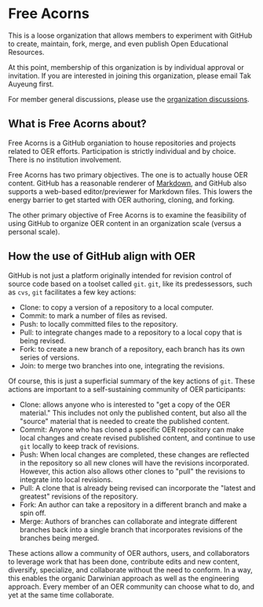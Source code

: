 # Free Acorns

This is a loose organization that allows members to experiment with GitHub to create, maintain, fork, merge, and even publish Open Educational Resources. 

At this point, membership of this organization is by individual approval or invitation. If you are interested in joining this organization, please email Tak Auyeung first.

For member general discussions, please use the [organization discussions](https://github.com/orgs/Free-acorns/discussions).

## What is Free Acorns about?

Free Acorns is a GitHub organiation to house repositories and projects related to OER efforts. Participation is strictly individual and by choice. There is no institution involvement.

Free Acorns has two primary objectives. The one is to actually house OER content. GitHub has a reasonable renderer of [Markdown](https://docs.github.com/en/get-started/writing-on-github/getting-started-with-writing-and-formatting-on-github/basic-writing-and-formatting-syntax), and GitHub also supports a web-based editor/previewer for Markdown files. This lowers the energy barrier to get started with OER authoring, cloning, and forking.

The other primary objective of Free Acorns is to examine the feasibility of using GitHub to organize OER content in an organization scale (versus a personal scale).

## How the use of GitHub align with OER

GitHub is not just a platform originally intended for revision control of source code based on a toolset called `git`. `git`, like its predessessors, such as `cvs`, `git` facilitates a few key actions:

* Clone: to copy a version of a repository to a local computer.
* Commit: to mark a number of files as revised.
* Push: to locally committed files to the repository.
* Pull: to integrate changes made to a repository to a local copy that is being revised.
* Fork: to create a new branch of a repository, each branch has its own series of versions.
* Join: to merge two branches into one, integrating the revisions.

Of course, this is just a superficial summary of the key actions of `git`. These actions are important to a self-sustaining community of OER participants:

* Clone: allows anyone who is interested to "get a copy of the OER material." This includes not only the published content, but also all the "source" material that is needed to create the published content.
* Commit: Anyone who has cloned a specific OER repository can make local changes and create revised published content, and continue to use `git` locally to keep track of revisions.
* Push: When local changes are completed, these changes are reflected in the repository so all new clones will have the revisions incorporated. However, this action also allows other clones to "pull" the revisions to integrate into local revisions.
* Pull: A clone that is already being revised can incorporate the "latest and greatest" revisions of the repository.
* Fork: An author can take a repository in a different branch and make a spin off.
* Merge: Authors of branches can collaborate and integrate different branches back into a single branch that incorporates revisions of the branches being merged.

These actions allow a community of OER authors, users, and collaborators to leverage work that has been done, contribute edits and new content, diversify, specialize, and collaborate without the need to conform. In a way, this enables the organic Darwinian approach as well as the engineering approach. Every member of an OER community can choose what to do, and yet at the same time collaborate.
